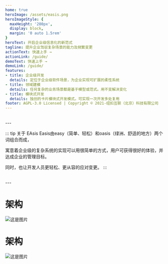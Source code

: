 ```yaml
---
home: true
heroImage: /assets/easis.png
heroImageStyle: {
  maxHeight: '280px',
  display: block,
  margin: '0 auto 1.5rem'
}
heroText: 开启企业级信息化的新范式
tagline: 提升企业驾驭复杂场景的能力及频繁变更
actionText: 快速上手 →
actionLink: /guide/
demoText: 快速上手 →
demoLink: /guide/
features:
- title: 企业级开发
  details: 定位于企业级软件场景，为企业实现可扩展的柔性系统
- title: 领域建模
  details: 任何复杂的业务场景都是基于模型或范式。用不变解决变化
- title: 模块式开发
  details: 独创的卡片模块式开发模式。可实现一次开发多处复用
footer: AGPL-3.0 Licensed | Copyright © 2021-纽扣互联（北京）科技有限公司
---
```


<br/>
---



::: tip 关于 EAsis
Easis由easy（简单、轻松）和oasis（绿洲、舒适的地方）两个词组合而成，

寓意着企业级的复杂系统的实现可以用很简单的方式，用户可获得很好的体验，并达成企业的管理目标。

同时，也让开发人员更轻松、更从容的应对变更。
:::

<br/>
---
<br/>

# 架构

![这是图片](/assets/img/model1.jpg "Magic Gardens")

# 架构


![这是图片](/assets/img/图片1.png "Magic Gardens")